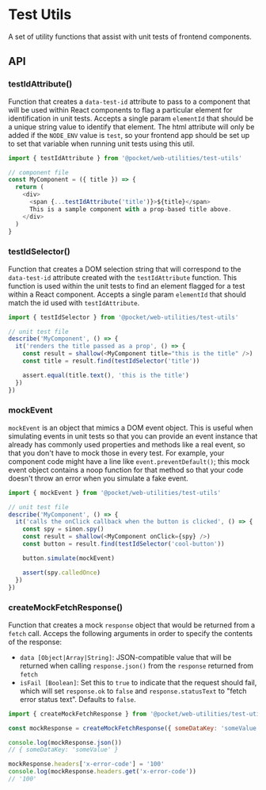 # Test Utils

A set of utility functions that assist with unit tests of frontend components.

## API

### testIdAttribute()

Function that creates a `data-test-id` attribute to pass to a component that will be used within React components to flag a particular element for identification in unit tests. Accepts a single param `elementId` that should be a unique string value to identify that element. The html attribute will only be added if the `NODE_ENV` value is `test`, so your frontend app should be set up to set that variable when running unit tests using this util.

```js
import { testIdAttribute } from '@pocket/web-utilities/test-utils'

// component file
const MyComponent = ({ title }) => {
  return (
    <div>
      <span {...testIdAttribute('title')}>${title}</span>
      This is a sample component with a prop-based title above.
    </div>
  )
}
```

### testIdSelector()

Function that creates a DOM selection string that will correspond to the `data-test-id` attribute created with the `testIdAttribute` function. This function is used within the unit tests to find an element flagged for a test within a React component. Accepts a single param `elementId` that should match the id used with `testIdAttribute`.

```js
import { testIdSelector } from '@pocket/web-utilities/test-utils'

// unit test file
describe('MyComponent', () => {
  it('renders the title passed as a prop', () => {
    const result = shallow(<MyComponent title="this is the title" />)
    const title = result.find(testIdSelector('title'))

    assert.equal(title.text(), 'this is the title')
  })
})
```

### mockEvent

`mockEvent` is an object that mimics a DOM event object. This is useful when simulating events in unit tests so that you can provide an event instance that already has commonly used properties and methods like a real event, so that you don't have to mock those in every test. For example, your component code might have a line like `event.preventDefault()`; this mock event object contains a noop function for that method so that your code doesn't throw an error when you simulate a fake event.

```js
import { mockEvent } from '@pocket/web-utilities/test-utils'

// unit test file
describe('MyComponent', () => {
  it('calls the onClick callback when the button is clicked', () => {
    const spy = sinon.spy()
    const result = shallow(<MyComponent onClick={spy} />)
    const button = result.find(testIdSelector('cool-button'))

    button.simulate(mockEvent)

    assert(spy.calledOnce)
  })
})
```

### createMockFetchResponse()

Function that creates a mock `response` object that would be returned from a `fetch` call. Acceps the following arguments in order to specify the contents of the response:

- `data [Object|Array|String]`: JSON-compatible value that will be returned when calling `response.json()` from the `response` returned from `fetch`
- `isFail [Boolean]`: Set this to `true` to indicate that the request should fail, which will set `response.ok` to `false` and `response.statusText` to "fetch error status text". Defaults to `false`.

```js
import { createMockFetchResponse } from '@pocket/web-utilities/test-utils'

const mockResponse = createMockFetchResponse({ someDataKey: 'someValue' })

console.log(mockResponse.json())
// { someDataKey: 'someValue' }

mockResponse.headers['x-error-code'] = '100'
console.log(mockResponse.headers.get('x-error-code'))
// '100'
```
